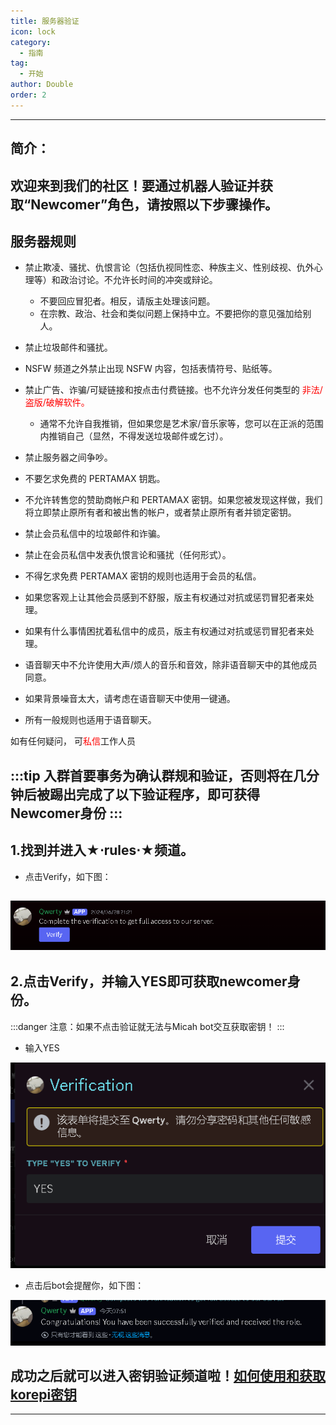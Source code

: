 ```yaml
---
title: 服务器验证
icon: lock
category:
  - 指南
tag:
  - 开始
author: Double
order: 2
---
```

---
## 简介：

 欢迎来到我们的社区！要通过机器人验证并获取“Newcomer”角色，请按照以下步骤操作。
---

## 服务器规则

- 禁止欺凌、骚扰、仇恨言论（包括仇视同性恋、种族主义、性别歧视、仇外心理等）和政治讨论。不允许长时间的冲突或辩论。
    - 不要回应冒犯者。相反，请版主处理该问题。
    - 在宗教、政治、社会和类似问题上保持中立。不要把你的意见强加给别人。

- 禁止垃圾邮件和骚扰。

- NSFW 频道之外禁止出现 NSFW 内容，包括表情符号、贴纸等。

- 禁止广告、诈骗/可疑链接和按点击付费链接。也不允许分发任何类型的 <span style="color:red;">非法/盗版/破解软件。</span>
    - 通常不允许自我推销，但如果您是艺术家/音乐家等，您可以在正派的范围内推销自己（显然，不得发送垃圾邮件或乞讨）。

- 禁止服务器之间争吵。

- 不要乞求免费的 PERTAMAX 钥匙。

- 不允许转售您的赞助商帐户和 PERTAMAX 密钥。如果您被发现这样做，我们将立即禁止原所有者和被出售的帐户，或者禁止原所有者并锁定密钥。

- 禁止会员私信中的垃圾邮件和诈骗。

- 禁止在会员私信中发表仇恨言论和骚扰（任何形式）。

- 不得乞求免费 PERTAMAX 密钥的规则也适用于会员的私信。

- 如果您客观上让其他会员感到不舒服，版主有权通过对抗或惩罚冒犯者来处理。

- 如果有什么事情困扰着私信中的成员，版主有权通过对抗或惩罚冒犯者来处理。

- 语音聊天中不允许使用大声/烦人的音乐和音效，除非语音聊天中的其他成员同意。

- 如果背景噪音太大，请考虑在语音聊天中使用一键通。

- 所有一般规则也适用于语音聊天。

如有任何疑问， 可<span style="color:red;">私信</span>工作人员


 :::tip 入群首要事务为确认群规和验证，否则将在几分钟后被踢出完成了以下验证程序，即可获得Newcomer身份
 :::
---
## 1.找到并进入★⋅rules⋅★频道。

 - 点击Verify，如下图：

 ![](images\Verify-1.png)
---
## 2.点击Verify，并输入YES即可获取newcomer身份。
:::danger 注意：如果不点击验证就无法与Micah bot交互获取密钥！
:::
 - 输入YES
 
 ![](images\Verify-2.png)
 
 - 点击后bot会提醒你，如下图：

 ![](images\Verify-3.png)

## 成功之后就可以进入密钥验证频道啦！[如何使用和获取korepi密钥](../guide/key-use.md)
---
